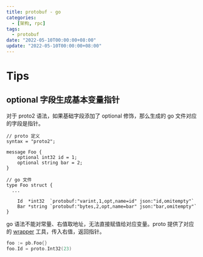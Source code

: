 ```yaml
---
title: protobuf - go
categories: 
  - [架构, rpc]
tags:
  - protobuf
date: "2022-05-10T00:00:00+08:00"
update: "2022-05-10T00:00:00+08:00"
---
```


# Tips

## optional 字段生成基本变量指针

对于 proto2 语法，如果基础字段添加了 optional 修饰，那么生成的 go 文件对应的字段是指针。

```shell
// proto 定义
syntax = "proto2";

message Foo {
    optional int32 id = 1;
    optional string bar = 2;
}

// go 文件
type Foo struct {
  ...
  
	Id  *int32  `protobuf:"varint,1,opt,name=id" json:"id,omitempty"`
	Bar *string `protobuf:"bytes,2,opt,name=bar" json:"bar,omitempty"`
}
```

go 语法不能对常量、右值取地址，无法直接赋值给对应变量。proto 提供了对应的 [wrapper](https://github.com/golang/protobuf/blob/ae97035608a719c7a1c1c41bed0ae0744bdb0c6f/proto/wrappers.go#L19) 工具，传入右值，返回指针。

```go
foo := pb.Foo{}
foo.Id = proto.Int32(23)
```

